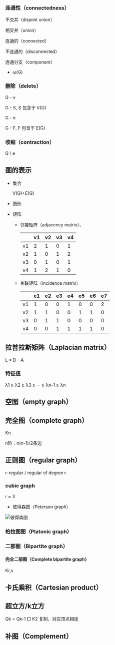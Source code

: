### 连通性（connectedness）

不交并（disjoint union）

相交并（union）

连通的（connected）

不连通的（disconnected）

连通分支（component）

- ω(G)

### 删除（delete）

G - v

G - S, S 包含于 V(G)

G - e

G - F, F 包含于 E(G)

### 收缩（contraction）

G \ e

## 图的表示

- 集合

    V(G)+E(G)

- 图形

- 矩阵

    - 邻接矩阵（adjacency matrix）、

        ||v1|v2|v3|v4|
        |---|---|---|---|---|
        |v1|2|1|0|1|
        |v2|1|0|1|2|
        |v3|0|1|0|1|
        |v4|1|2|1|0|

    - 关联矩阵（incidence matrix）

        ||e1|e2|e3|e4|e5|e6|e7|
        |---|---|---|---|---|---|---|---|
        |v1|1|0|0|1|0|0|2|
        |v2|1|1|0|0|1|1|0|
        |v3|0|1|1|0|0|0|0|
        |v4|0|0|1|1|1|1|0|

## 拉普拉斯矩阵（Laplacian matrix）

L = D - A

### 特征值

λ1 ≥ λ2 ≥ λ3 ≥ ··· ≥ λn-1 ≥ λn


## 空图（empty graph）

## 完全图（complete graph）

Kn

n阶：n(n-1)/2条边

## 正则图（regular graph）

r-regular / regular of degree r

### cubic graph

r = 3

- 彼得森图（Peterson graph）

![彼得森图]("/img/彼得森图.png")

### 柏拉图图（Platonic graph）

### 二部图（Bipartite graph）

#### 完全二部图（Complete bipartite graph）

Kr,s

## 卡氏乘积（Cartesian product）

## 超立方/k立方

Qk = Qk-1 □ K2 复制，对应顶点相连

## 补图（Complement）



